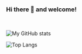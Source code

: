 ### Hi there 👋 and welcome!
&nbsp;

![My GitHub stats](https://github-readme-stats.vercel.app/api?username=StefanAmur&theme=synthwave&show_icons=true&count_private=true 'My GitHub Stat')

![Top Langs](https://github-readme-stats.vercel.app/api/top-langs/?username=StefanAmur&theme=synthwave 'My Top Languages Car')


